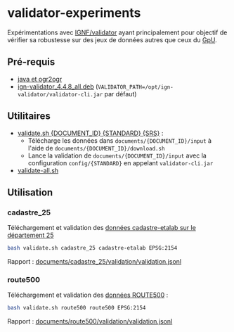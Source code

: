 # validator-experiments

Expérimentations avec [IGNF/validator](https://github.com/IGNF/validator) ayant principalement pour objectif de vérifier sa robustesse sur des jeux de données autres que ceux du [GpU](https://www.geoportail-urbanisme.gouv.fr).

## Pré-requis

* [java et ogr2ogr](https://github.com/IGNF/validator?tab=readme-ov-file#d%C3%A9pendances)
* [ign-validator_4.4.8_all.deb](https://github.com/IGNF/validator/releases/download/v4.4.8/ign-validator_4.4.8_all.deb) (`VALIDATOR_PATH=/opt/ign-validator/validator-cli.jar` par défaut)

## Utilitaires

* [validate.sh {DOCUMENT_ID} {STANDARD} {SRS}](validate.sh) :
    * Télécharge les données dans `documents/{DOCUMENT_ID}/input` à l'aide de `documents/{DOCUMENT_ID}/download.sh`
    * Lance la validation de `documents/{DOCUMENT_ID}/input` avec la configuration `config/{STANDARD}` en appelant `validator-cli.jar`
* [validate-all.sh](validate-all.sh)

## Utilisation

### cadastre_25

Téléchargement et validation des [données cadastre-etalab sur le département 25](https://cadastre.data.gouv.fr/data/etalab-cadastre/latest/shp/departements/25/)

```bash
bash validate.sh cadastre_25 cadastre-etalab EPSG:2154
```

Rapport : [documents/cadastre_25/validation/validation.jsonl](documents/cadastre_25/validation/validation.jsonl)

### route500

Téléchargement et validation des [données ROUTE500](https://files.opendatarchives.fr/professionnels.ign.fr/route500/) :

```bash
bash validate.sh route500 route500 EPSG:2154
```

Rapport : [documents/route500/validation/validation.jsonl](documents/cadastre_25/validation/validation.jsonl)
